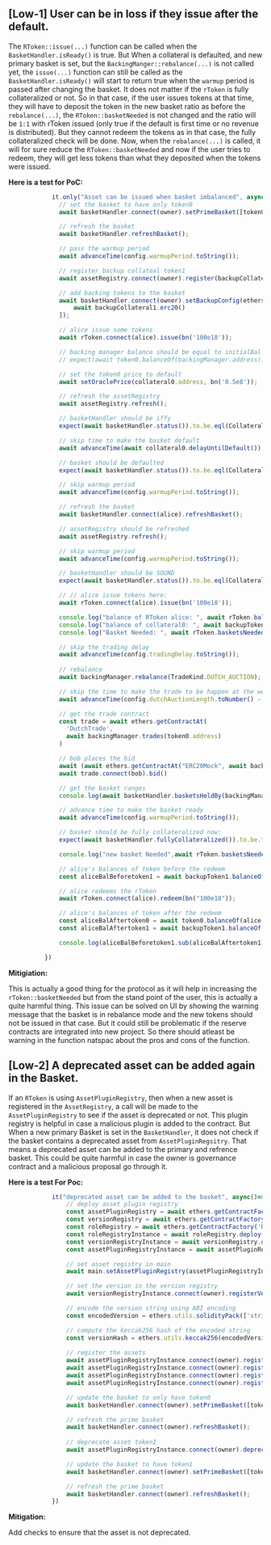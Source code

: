## [Low-1] User can be in loss if they issue after the default.

The `RToken::issue(...)` function can be called when the `BasketHandler.isReady()` is true. But When a collateral is defaulted, and new primary basket is set, but the `BackingManger::rebalance(...)` is not called yet, the `issue(...)` function can still be called as the `BasketHandler.isReady()` will start to return true when the `warmup` period is passed after changing the basket. It does not matter if the `rToken` is fully collateralized or not. So in that case, if the user issues tokens at that time, they will have to deposit the token in the new basket ratio as before the `rebalance(...)`, the `RToken::basketNeeded` is not changed and the ratio will be `1:1` with rToken issued (only true if the default is first time or no revenue is distributed). But they cannot redeem the tokens as in that case, the fully collateralized check will be done. Now, when the `rebalance(...)` is called, it will for sure reduce the `RToken::basketNeeded` and now if the user tries to redeem, they will get less tokens than what they deposited when the tokens were issued.

**Here is a test for PoC:**

```js
            it.only("Asset can be issued when basket imbalanced", async ()=>{
              // set the basket to have only token0
              await basketHandler.connect(owner).setPrimeBasket([token0.address], [fp('1')]);

              // refresh the basket
              await basketHandler.refreshBasket();

              // pass the warmup period
              await advanceTime(config.warmupPeriod.toString());

              // register backup collateal token1
              await assetRegistry.connect(owner).register(backupCollateral1.address);

              // add backing tokens to the basket
              await basketHandler.connect(owner).setBackupConfig(ethers.utils.formatBytes32String('USD'), bn(1), [
                  await backupCollateral1.erc20()
              ]);

              // alice issue some tokens
              await rToken.connect(alice).issue(bn('100e18'));

              // backing manager balance should be equal to initialBal
              // expect(await token0.balanceOf(backingManager.address)).to.be.eql(initialBal);

              // set the token0 price to default
              await setOraclePrice(collateral0.address, bn('0.5e8'));

              // refresh the assetRegistry
              await assetRegistry.refresh();

              // basketHandler should be iffy
              expect(await basketHandler.status()).to.be.eql(CollateralStatus.IFFY);

              // skip time to make the basket default
              await advanceTime(await collateral0.delayUntilDefault());

              // basket should be defaulted
              expect(await basketHandler.status()).to.be.eql(CollateralStatus.DISABLED);

              // skip warmup period
              await advanceTime(config.warmupPeriod.toString());

              // refresh the basket
              await basketHandler.connect(alice).refreshBasket();

              // assetRegistry should be refreshed
              await assetRegistry.refresh();

              // skip warmup period
              await advanceTime(config.warmupPeriod.toString());

              // basketHandler should be SOUND
              expect(await basketHandler.status()).to.be.eql(CollateralStatus.SOUND);

              // // alice issue tokens here:
              await rToken.connect(alice).issue(bn('100e18'));

              console.log("balance of RToken alice: ", await rToken.balanceOf(alice.address));
              console.log("balance of collateral0: ", await backupToken1.balanceOf(backingManager.address));
              console.log("Basket Needed: ", await rToken.basketsNeeded());

              // skip the trading delay
              await advanceTime(config.tradingDelay.toString());
              
              // rebalance
              await backingManager.rebalance(TradeKind.DUTCH_AUCTION);

              // skip the time to make the trade to be happen at the worst price
              await advanceTime(config.dutchAuctionLength.toNumber() - 10);

              // get the trade contract
              const trade = await ethers.getContractAt(
                'DutchTrade',
                await backingManager.trades(token0.address)
              )

              // bob places the bid
              await (await ethers.getContractAt("ERC20Mock", await backupCollateral1.erc20())).connect(bob).approve(trade.address, bn("10000e18"));
              await trade.connect(bob).bid()

              // get the basket ranges
              console.log(await basketHandler.basketsHeldBy(backingManager.address));

              // advance time to make the basket ready
              await advanceTime(config.warmupPeriod.toString());

              // basket should be fully collateralized now:
              expect(await basketHandler.fullyCollateralized()).to.be.true;

              console.log("new basket Needed",await rToken.basketsNeeded());

              // alice's balances of token before the redeem
              const aliceBalBeforetoken1 = await backupToken1.balanceOf(alice.address);

              // alice redeems the rToken
              await rToken.connect(alice).redeem(bn("100e18"));

              // alice's balances of token after the redeem
              const aliceBalAftertoken0 = await token0.balanceOf(alice.address);
              const aliceBalAftertoken1 = await backupToken1.balanceOf(alice.address);

              console.log(aliceBalBeforetoken1.sub(aliceBalAftertoken1).toString());

          })
```

**Mitigiation:**

This is actually a good thing for the protocol as it will help in increasing the `rToken::basketNeeded` but from the stand point of the user, this is actually a quite harmful thing. This issue can be solved on UI by showing the warning message that the basket is in rebalance mode and the new tokens should not be issued in that case. But it could still be problematic if the reserve contracts are integrated into new project. So there should atleast be warning in the function natspac about the pros and cons of the function.


## [Low-2] A deprecated asset can be added again in the Basket.

If an `RToken` is using `AssetPluginRegistry`, then when a new asset is registered in the `AssetRegistry`, a call will be made to the `AssetPluginRegistry` to see if the asset is deprecated or not. This plugin registry is helpful in case a malicious plugin is added to the contract. But When a new primary Basket is set in the `BasketHandler`, it does not check if the basket contains a deprecated asset from `AssetPluginRegsitry`. That means a deprecated asset can be added to the primary and refrence basket. This could be quite harmful in case the owner is governance contract and a malicious proposal go through it. 

**Here is a test For Poc:**

```js
            it("deprecated asset can be added to the basket", async()=>{
                // deploy asset plugin registry
                const assetPluginRegistry = await ethers.getContractFactory('AssetPluginRegistry')
                const versionRegistry = await ethers.getContractFactory('VersionRegistry');
                const roleRegistry = await ethers.getContractFactory('RoleRegistry');
                const roleRegistryInstance = await roleRegistry.deploy();
                const versionRegistryInstance = await versionRegistry.deploy(roleRegistryInstance.address);
                const assetPluginRegistryInstance = await assetPluginRegistry.deploy(versionRegistryInstance.address);

                // set asset registry in main
                await main.setAssetPluginRegistry(assetPluginRegistryInstance.address);

                // set the version in the version registry
                await versionRegistryInstance.connect(owner).registerVersion(deployer.address)

                // encode the version string using ABI encoding
                const encodedVersion = ethers.utils.solidityPack(['string'], [await deployer.version()]);

                // compute the keccak256 hash of the encoded string
                const versionHash = ethers.utils.keccak256(encodedVersion);
                
                // register the assets
                await assetPluginRegistryInstance.connect(owner).registerAsset(token0.address, [versionHash]);
                await assetPluginRegistryInstance.connect(owner).registerAsset(token1.address, [versionHash]);
                await assetPluginRegistryInstance.connect(owner).registerAsset(token2.address, [versionHash]);
                await assetPluginRegistryInstance.connect(owner).registerAsset(token3.address, [versionHash]);

                // update the basket to only have token0
                await basketHandler.connect(owner).setPrimeBasket([token0.address], [fp('1')])

                // refresh the prime basket
                await basketHandler.connect(owner).refreshBasket();
                
                // deprecate asset token1
                await assetPluginRegistryInstance.connect(owner).deprecateAsset(token1.address)

                // update the basket to have token1
                await basketHandler.connect(owner).setPrimeBasket([token1.address], [fp('1')])

                // refresh the prime basket
                await basketHandler.connect(owner).refreshBasket();
            })
```

**Mitigation:**

Add checks to ensure that the asset is not deprecated.
